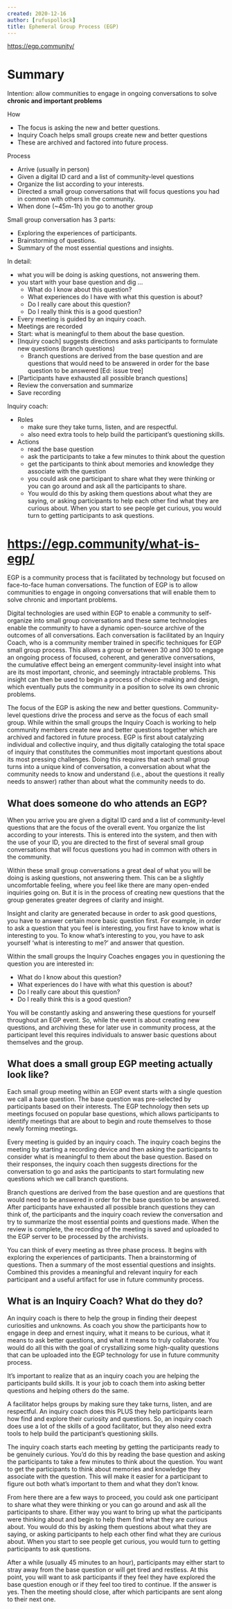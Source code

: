 ```yaml
---
created: 2020-12-16
author: [rufuspollock]
title: Ephemeral Group Process (EGP)
---
```


https://egp.community/

# Summary

Intention: allow communities to engage in ongoing conversations to solve **chronic and important problems**

How

* The focus is asking the new and better questions.
* Inquiry Coach helps small groups create new and better questions
* These are archived and factored into future process.

Process

* Arrive (usually in person)
* Given a digital ID card and a list of community-level questions
* Organize the list according to your interests.
* Directed a small group conversations that will focus questions you had in common with others in the community.
* When done (~45m-1h) you go to another group

Small group conversation has 3 parts:

* Exploring the experiences of participants.
* Brainstorming of questions.
* Summary of the most essential questions and insights.

In detail:

* what you will be doing is asking questions, not answering them.
* you start with your base question and dig ...
  * What do I know about this question?
  * What experiences do I have with what this question is about?
  * Do I really care about this question?
  * Do I really think this is a good question?
* Every meeting is guided by an inquiry coach.
* Meetings are recorded
* Start: what is meaningful to them about the base question.
* [Inquiry coach] suggests directions and asks participants to formulate new questions (branch questions)
  * Branch questions are derived from the base question and are questions that would need to be answered in order for the base question to be answered [Ed: issue tree]
* [Participants have exhausted all possible branch questions]
* Review the conversation and summarize
* Save recording

Inquiry coach:

* Roles
  * make sure they take turns, listen, and are respectful.
  * also need extra tools to help build the participant’s questioning skills.
* Actions
  * read the base question
  * ask the participants to take a few minutes to think about the question
  * get the participants to think about memories and knowledge they associate with the question
  * you could ask one participant to share what they were thinking or you can go around and ask all the participants to share.
  *  You would do this by asking them questions about what they are saying, or asking participants to help each other find what they are curious about. When you start to see people get curious, you would turn to getting participants to ask questions.

# https://egp.community/what-is-egp/

EGP is a community process that is facilitated by technology but focused on face-to-face human conversations. The function of EGP is to allow communities to engage in ongoing conversations that will enable them to solve chronic and important problems.

Digital technologies are used within EGP to enable a community to self-organize into small group conversations and these same technologies enable the community to have a dynamic open-source archive of the outcomes of all conversations. Each conversation is facilitated by an Inquiry Coach, who is a community member trained in specific techniques for EGP small group process. This allows a group or between 30 and 300 to engage an ongoing process of focused, coherent, and generative conversations, the cumulative effect being an emergent community-level insight into what are its most important, chronic, and seemingly intractable problems. This insight can then be used to begin a process of choice-making and design, which eventually puts the community in a position to solve its own chronic problems.

The focus of the EGP is asking the new and better questions. Community-level questions drive the process and serve as the focus of each small group. While within the small groups the Inquiry Coach is working to help community members create new and better questions together which are archived and factored in future process. EGP is first about catalyzing individual and collective inquiry, and thus digitally cataloging the total space of inquiry that constitutes the communities most important questions about its most pressing challenges. Doing this requires that each small group turns into a unique kind of conversation, a conversation about what the community needs to know and understand (i.e., about the questions it really needs to answer) rather than about what the community needs to do.

## What does someone do who attends an EGP?

When you arrive you are given a digital ID card and a list of community-level questions that are the focus of the overall event. You organize the list according to your interests. This is entered into the system, and then with the use of your ID, you are directed to the first of several small group conversations that will focus questions you had in common with others in the community.

Within these small group conversations a great deal of what you will be doing is asking questions, not answering them. This can be a slightly uncomfortable feeling, where you feel like there are many open-ended inquiries going on. But it is in the process of creating new questions that the group generates greater degrees of clarity and insight.

Insight and clarity are generated because in order to ask good questions, you have to answer certain more basic question first. For example, in order to ask a question that you feel is interesting, you first have to know what is interesting to you. To know what’s interesting to you, you have to ask yourself ‘what is interesting to me?’ and answer that question.

Within the small groups the Inquiry Coaches engages you in questioning the question you are interested in:

* What do I know about this question?
* What experiences do I have with what this question is about?
* Do I really care about this question?
* Do I really think this is a good question?

You will be constantly asking and answering these questions for yourself throughout an EGP event. So, while the event is about creating new questions, and archiving these for later use in community process, at the participant level this requires individuals to answer basic questions about themselves and the group.

## What does a small group EGP meeting actually look like?

Each small group meeting within an EGP event starts with a single question we call a base question. The base question was pre-selected by participants based on their interests. The EGP technology then sets up meetings focused on popular base questions, which allows participants to identify meetings that are about to begin and route themselves to those newly forming meetings.

Every meeting is guided by an inquiry coach. The inquiry coach begins the meeting by starting a recording device and then asking the participants to consider what is meaningful to them about the base question. Based on their responses, the inquiry coach then suggests directions for the conversation to go and asks the participants to start formulating new questions which we call branch questions.

Branch questions are derived from the base question and are questions that would need to be answered in order for the base question to be answered. After participants have exhausted all possible branch questions they can think of, the participants and the inquiry coach review the conversation and try to summarize the most essential points and questions made. When the review is complete, the recording of the meeting is saved and uploaded to the EGP server to be processed by the archivists.

You can think of every meeting as three phase process. It begins with exploring the experiences of participants. Then a brainstorming of questions. Then a summary of the most essential questions and insights. Combined this provides a meaningful and relevant inquiry for each participant and a useful artifact for use in future community process.

## What is an Inquiry Coach? What do they do?

An inquiry coach is there to help the group in finding their deepest curiosities and unknowns. As coach you show the participants how to engage in deep and ernest inquiry, what it means to be curious, what it means to ask better questions, and what it means to truly collaborate. You would do all this with the goal of crystallizing some high-quality questions that can be uploaded into the EGP technology for use in future community process.

It’s important to realize that as an inquiry coach you are helping the participants build skills. It is your job to coach them into asking better questions and helping others do the same.

A facilitator helps groups by making sure they take turns, listen, and are respectful. An inquiry coach does this PLUS they help participants learn how find and explore their curiosity and questions. So, an inquiry coach does use a lot of the skills of a good facilitator, but they also need extra tools to help build the participant’s questioning skills.

The inquiry coach starts each meeting by getting the participants ready to be genuinely curious. You’d do this by reading the base question and asking the participants to take a few minutes to think about the question. You want to get the participants to think about memories and knowledge they associate with the question. This will make it easier for a participant to figure out both what’s important to them and what they don’t know.

From here there are a few ways to proceed, you could ask one participant to share what they were thinking or you can go around and ask all the participants to share. Either way you want to bring up what the participants were thinking about and begin to help them find what they are curious about. You would do this by asking them questions about what they are saying, or asking participants to help each other find what they are curious about. When you start to see people get curious, you would turn to getting participants to ask questions.

After a while (usually 45 minutes to an hour), participants may either start to stray away from the base question or will get tired and restless. At this point, you will want to ask participants if they feel they have explored the base question enough or if they feel too tired to continue. If the answer is yes. Then the meeting should close, after which participants are sent along to their next one.
